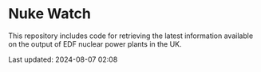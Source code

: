 # Nuke Watch

This repository includes code for retrieving the latest information available on the output of EDF nuclear power plants in the UK.

Last updated: 2024-08-07 02:08